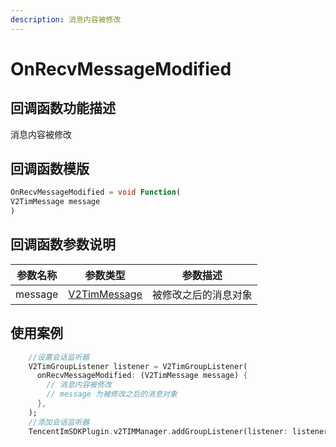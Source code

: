 ```yaml
---
description: 消息内容被修改
---
```


# OnRecvMessageModified

## 回调函数功能描述

消息内容被修改

## 回调函数模版

```dart
OnRecvMessageModified = void Function(
V2TimMessage message
)
```

## 回调函数参数说明

| 参数名称    | 参数类型                                        | 参数描述       |
| ------- | ------------------------------------------- | ---------- |
| message | [V2TimMessage](../../class/v2timmessage.md) | 被修改之后的消息对象 |

## 使用案例

```dart
    //设置会话监听器
    V2TimGroupListener listener = V2TimGroupListener(
      onRecvMessageModified: (V2TimMessage message) {
        // 消息内容被修改
        // message 为被修改之后的消息对象
      },
    );
    //添加会话监听器
    TencentImSDKPlugin.v2TIMManager.addGroupListener(listener: listener);
```


